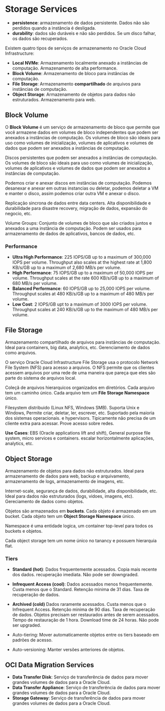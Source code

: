 # Storage Services

- **persistence**: armazenamento de dados persistente. Dados não são perdidos quando a instância é desligada.
- **durability**: dados são duráveis e não são perdidos. Se um disco falhar, os dados são recuperados.

Existem quatro tipos de serviços de armazenamento no Oracle Cloud Infrastructure:

- **Local NVMe**: Armazenamento localmente anexado a instâncias de computação. Armazenamento de alta performance.
- **Block Volume**: Armazenamento de bloco para instâncias de computação.
- **File Storage**: Armazenamento **compartilhado** de arquivos para instâncias de computação.
- **Object Storage**: Armazenamento de objetos para dados não estruturados. Armazenamento para web.

## Block Volume

O **Block Volume** é um serviço de armazenamento de bloco que permite que você armazene dados em volumes de bloco independentes que podem ser anexados a instâncias de computação. Os volumes de bloco são ideais para uso como volumes de inicialização, volumes de aplicativos e volumes de dados que podem ser anexados a instâncias de computação.

Discos persistentes que podem ser anexados a instâncias de computação. Os volumes de bloco são ideais para uso como volumes de inicialização, volumes de aplicativos e volumes de dados que podem ser anexados a instâncias de computação.

Podemos criar e anexar discos em instâncias de computação. Podemos desanexar e anexar em outras instancias ou deletar, podemos deletar a VM e manter o disco, assim podemos criar outra VM e anexar o disco.

Replicação sincrona de dados entre data centers. Alta disponibilidade e durabilidade para disastre recovery, migração de dados, expansão do negocio, etc.

Volume Groups: Conjunto de volumes de bloco que são criados juntos e anexados a uma instância de computação. Podem ser usados para armazenamento de dados de aplicativos, bancos de dados, etc.

### Performance

- **Ultra High Performance**: 225 IOPS/GB up to a maximum of 300,000 IOPS per volume. Throughput also scales at the highest rate at 1,800 KB/s/GB up to a maximum of 2,680 MB/s per volume.
- **High Performance**: 75 IOPS/GB up to a maximum of 50,000 IOPS per volume. Throughput scales at the rate 600 KB/s/GB up to a maximum of 680 MB/s per volume.
- **Balanced Performance**: 60 IOPS/GB up to 25,000 IOPS per volume. Throughput scales at 480 KB/s/GB up to a maximum of 480 MB/s per volume.
- **Low Cost**: 2 IOPS/GB upt to a maximum of 3000 IOPS per volume. Throughput scales at 240 KB/s/GB up to the maximum of 480 MB/s per volume.

## File Storage

Armazenamento compartilhado de arquivos para instâncias de computação. Ideal para containers, big data, analytics, etc. Gerenciamento de dados como arquivos.

O serviço Oracle Cloud Infrastructure File Storage usa o protocolo Network File System (NFS) para acesso a arquivos. O NFS permite que os clientes acessem arquivos por uma rede de uma maneira que pareça que eles são parte do sistema de arquivos local.

Coleçã de arquivos hierarquicos organizados em diretórios. Cada arquivo tem um caminho único. Cada arquivo tem um **File Storage Namespace** único.

Filesystem distribuido (Linux NFS, Windows SMB). Suporta Unix e Windows, Permite criar, deletar, ler, escrever, etc. Suportado pela maioria dos sistemas operacionais. e hypervisors. Tipicamente não precisa de um cliente extra para acessar. Prove acesso sobre redes.

**Use Cases**: EBS (Oracle applications lift and shift), General purpose file system, micro services e containers. escalar horizontalmente aplicações, analytics, etc.

## Object Storage

Armazenamento de objetos para dados não estruturados. Ideal para armazenamento de dados para web, backup e arquivamento, armazenamento de logs, armazenamento de imagens, etc.

Internet-scale, segurança de dados, durabilidade, alta disponibilidade, etc. Ideal para dados não estruturados (logs, vidoes, imagens, etc). Gereciamento de dados como objetos. 

Objetos são armazenados em **buckets**. Cada objeto é armazenado em um bucket. Cada objeto tem um **Object Storage Namespace** único.

Namespace é uma entidade logica, um container top-level para todos os buckets e objetos.

Cada object storage tem um nome único no tanancy e possuem hierarquia flat.

### Tiers

- **Standard (hot)**: Dados frequentemente acessados. Copia mais recente dos dados. recuperação imediata. Não pode ser downgraded.
- **Infrequent Access (cool)**: Dados acessados menos frequentemente. Custa menos que o Standard. Retenção minima de 31 dias. Taxa de recuperação de dados.
- **Archived (cold)** Dados raramente acessados. Custa menos que o Infrequent Access. Retenção minima de 90 dias. Taxa de recuperação de dados. Objetos precisam ser restaurados antes de serem acessados. Tempo de restauração de 1 hora. Download time de 24 horas. Não pode ser upgraded.

- Auto-tiering: Mover automaticamente objetos entre os tiers baseado em padrões de acesso.
- Auto-versioning: Manter versões anteriores de objetos.

## OCI Data Migration Services

- **Data Transfer Disk**: Serviço de transferência de dados para mover grandes volumes de dados para a Oracle Cloud.
- **Data Transfer Appliance**: Serviço de transferência de dados para mover grandes volumes de dados para a Oracle Cloud.
- **Storage Gateway**: Serviço de transferência de dados para mover grandes volumes de dados para a Oracle Cloud.